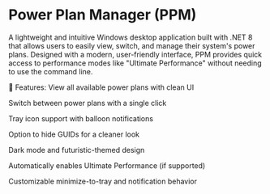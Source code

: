 # Power Plan Manager (PPM)
A lightweight and intuitive Windows desktop application built with .NET 8 that allows users to easily view, switch, and manage their system's power plans. Designed with a modern, user-friendly interface, PPM provides quick access to performance modes like "Ultimate Performance" without needing to use the command line.

🔧 Features:
View all available power plans with clean UI

Switch between power plans with a single click

Tray icon support with balloon notifications

Option to hide GUIDs for a cleaner look

Dark mode and futuristic-themed design

Automatically enables Ultimate Performance (if supported)

Customizable minimize-to-tray and notification behavior
